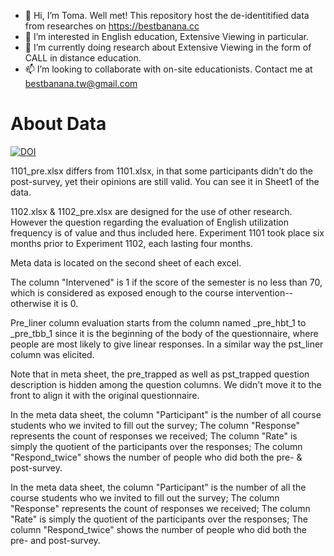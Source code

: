 - 👋 Hi, I’m Toma. Well met! This repository host the de-identitified data from researches on https://bestbanana.cc
- 👀 I’m interested in English education, Extensive Viewing in particular.
- 🌱 I’m currently doing research about Extensive Viewing in the form of CALL in distance education.
- 📫 I’m looking to collaborate with on-site educationists. Contact me at bestbanana.tw@gmail.com

# About Data

[![DOI](https://zenodo.org/badge/431678308.svg)](https://zenodo.org/badge/latestdoi/431678308)

1101_pre.xlsx differs from 1101.xlsx, in that some participants didn't do the post-survey, yet their opinions are still valid. You can see it in Sheet1 of the data. 

1102.xlsx & 1102_pre.xlsx are designed for the use of other research. However the question regarding the evaluation of English utilization frequency is of value and thus included here. Experiment 1101 took place six months prior to Experiment 1102, each lasting four months.

Meta data is located on the second sheet of each excel.

The column "Intervened" is 1 if the score of the semester is no less than 70, which is considered as exposed enough to the course intervention--otherwise it is 0.

Pre_liner column evaluation starts from the column named \_pre\_hbt\_1 to \_pre\_tbb\_1
since it is the beginning of the body of the questionnaire, where people are most likely to give linear responses. In a similar way the pst_liner column was elicited.

Note that in meta sheet, the pre_trapped as well as pst_trapped question description is hidden among the question columns. We didn't move it to the front to align it with the original questionnaire.

In the meta data sheet, the column "Participant" is the number of all course students who we invited to fill out the survey; The column "Response" represents the count of responses we received; The column "Rate" is simply the quotient of the participants over the responses; The column "Respond_twice" shows the number of people who did both the pre- & post-survey.

In the meta data sheet, the column "Participant" is the number of all the course students who we invited to fill out the survey; The column "Response" represents the count of responses we received; The column "Rate" is simply the quotient of the participants over the responses; The column "Respond_twice" shows the number of people who did both the pre- and post-survey.

